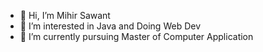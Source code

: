 - 👋 Hi, I’m Mihir Sawant
- 👀 I’m interested in Java and Doing Web Dev
- 🌱 I’m currently pursuing Master of Computer Application
<!---
MihSawant/MihSawant is a ✨ special ✨ repository because its `README.md` (this file) appears on your GitHub profile.
You can click the Preview link to take a look at your changes.
--->
